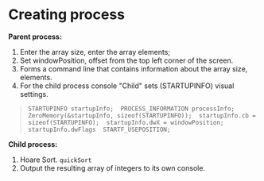 # Creating process

**Parent process:**  
1) Enter the array size, enter the array elements;  
2) Set windowPosition, offset from the top left corner of the screen.  
3) Forms a command line that contains information about the array size, elements.  
4) For the child process console "Child" sets (STARTUPINFO) visual settings.
>`STARTUPINFO startupInfo;  PROCESS_INFORMATION processInfo;  ZeroMemory(&startupInfo, sizeof(STARTUPINFO));  startupInfo.cb = sizeof(STARTUPINFO);  startupInfo.dwX = windowPosition;  startupInfo.dwFlags 
 STARTF_USEPOSITION;`

**Child process:**  
1) Hoare Sort. `quickSort`  
2) Output the resulting array of integers to its own console.  
